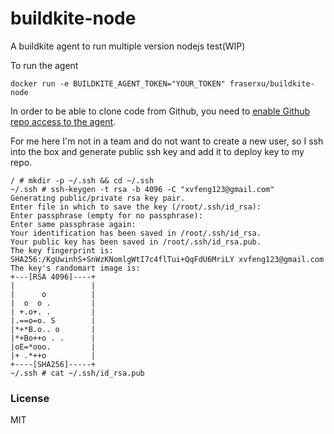 # buildkite-node
A buildkite agent to run multiple version nodejs test(WIP)

To run the agent

```
docker run -e BUILDKITE_AGENT_TOKEN="YOUR_TOKEN" fraserxu/buildkite-node
```

In order to be able to clone code from Github, you need to [enable Github repo access to the agent](https://buildkite.com/docs/guides/github-repo-access).

For me here I'm not in a team and do not want to create a new user, so I ssh into the box and generate public ssh key and add it to deploy key to my repo.

```
/ # mkdir -p ~/.ssh && cd ~/.ssh
~/.ssh # ssh-keygen -t rsa -b 4096 -C "xvfeng123@gmail.com"
Generating public/private rsa key pair.
Enter file in which to save the key (/root/.ssh/id_rsa):
Enter passphrase (empty for no passphrase):
Enter same passphrase again:
Your identification has been saved in /root/.ssh/id_rsa.
Your public key has been saved in /root/.ssh/id_rsa.pub.
The key fingerprint is:
SHA256:/KgUwinhS+SnWzKNomlgWtI7c4flTui+QqFdU6MriLY xvfeng123@gmail.com
The key's randomart image is:
+---[RSA 4096]----+
|                 |
|      o          |
|  o  o .         |
| +.o+. .         |
|.==o=o. S        |
|*+*B.o.. o       |
|*+Bo++o . .      |
|oE=*ooo.         |
|+ .*++o          |
+----[SHA256]-----+
~/.ssh # cat ~/.ssh/id_rsa.pub
```

### License
MIT
